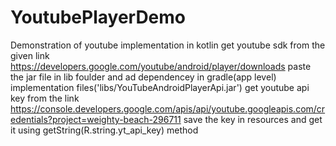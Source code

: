 # YoutubePlayerDemo
 Demonstration of youtube implementation in kotlin
 get youtube sdk from the given link https://developers.google.com/youtube/android/player/downloads 
 paste the jar file in lib foulder and ad dependencey in gradle(app level)
 implementation files('libs/YouTubeAndroidPlayerApi.jar')
 get youtube api key from the link https://console.developers.google.com/apis/api/youtube.googleapis.com/credentials?project=weighty-beach-296711
 save the key in resources and get it using getString(R.string.yt_api_key) method
 
